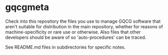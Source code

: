 
# gqcgmeta

Check into this repository the files you use to manage GQCG software that aren't suitable for distribution in the main repository, whether for reasons of machine-specificity or rare use or otherwise. Also files that other developers should be aware of so 'auto-procedures' can be traced.

See README.md files in subdirectories for specific notes.
